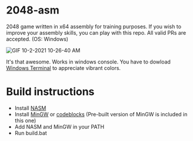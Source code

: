# 2048-asm
2048 game written in x64 assembly for training purposes. If you wish to improve your assembly skills, you can play with this repo. All valid PRs are accepted. (OS: Windows)

![GIF 10-2-2021 10-26-40 AM](https://user-images.githubusercontent.com/2558841/135726548-baa313fc-7644-4acc-a13d-29ab2892dec1.gif)

It's that awesome. Works in windows console. You have to dowload [Windows Terminal](https://www.microsoft.com/en-us/p/windows-terminal/9n0dx20hk701) to appreciate vibrant colors.

# Build instructions
  - Install [NASM](https://www.nasm.us/)
  - Install [MinGW](https://www.mingw-w64.org/) or [codeblocks](https://www.codeblocks.org/) (Pre-built version of MinGW is included in this one)
  - Add NASM and MinGW in your PATH
  - Run build.bat

